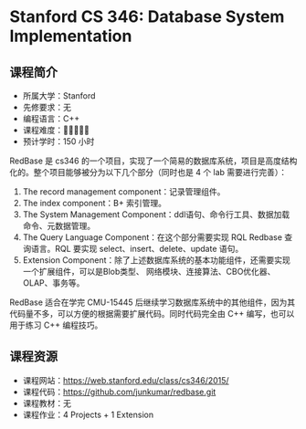 # Stanford CS 346: Database System Implementation

## 课程简介

- 所属大学：Stanford
- 先修要求：无
- 编程语言：C++
- 课程难度：🌟🌟🌟🌟🌟
- 预计学时：150 小时

RedBase 是 cs346 的一个项目，实现了一个简易的数据库系统，项目是高度结构化的。整个项目能够被分为以下几个部分（同时也是 4 个 lab 需要进行完善）：
1. The record management component：记录管理组件。
2. The index component：B+ 索引管理。
3. The System Management Component：ddl语句、命令行工具、数据加载命令、元数据管理。
4. The Query Language Component：在这个部分需要实现 RQL Redbase 查询语言。RQL 要实现 select、insert、delete、update 语句。
5. Extension Component：除了上述数据库系统的基本功能组件，还需要实现一个扩展组件，可以是Blob类型、 网络模块、连接算法、CBO优化器、OLAP、事务等。

RedBase 适合在学完 CMU-15445 后继续学习数据库系统中的其他组件，因为其代码量不多，可以方便的根据需要扩展代码。同时代码完全由 C++ 编写，也可以用于练习 C++ 编程技巧。


## 课程资源

- 课程网站：<https://web.stanford.edu/class/cs346/2015/>
- 课程代码：<https://github.com/junkumar/redbase.git>
- 课程教材：无
- 课程作业：4 Projects + 1 Extension

